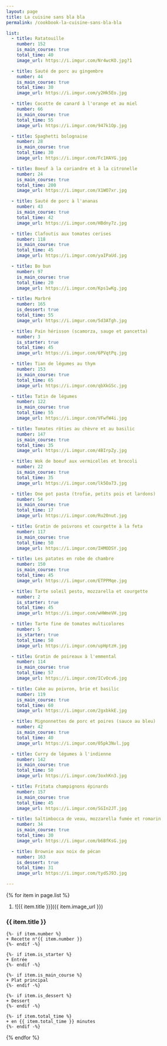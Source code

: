 ```yaml
---
layout: page
title: La cuisine sans bla bla
permalink: /cookbook-la-cuisine-sans-bla-bla

list:
  - title: Ratatouille
    number: 152
    is_main_course: true
    total_time: 40
    image_url: https://i.imgur.com/Nr4wcKO.jpg?1

  - title: Sauté de porc au gingembre
    number: 44
    is_main_course: true
    total_time: 30
    image_url: https://i.imgur.com/y2Hk5Eo.jpg

  - title: Cocotte de canard à l'orange et au miel
    number: 66
    is_main_course: true
    total_time: 55
    image_url: https://i.imgur.com/947k1Op.jpg

  - title: Spaghetti bolognaise
    number: 28
    is_main_course: true
    total_time: 30
    image_url: https://i.imgur.com/Fc1HAYG.jpg

  - title: Boeuf à la coriandre et à la citronelle
    number: 24
    is_main_course: true
    total_time: 200
    image_url: https://i.imgur.com/X1WO7xr.jpg

  - title: Sauté de porc à l'ananas
    number: 43
    is_main_course: true
    total_time: 42
    image_url: https://i.imgur.com/HBdny7z.jpg

  - title: Clafoutis aux tomates cerises
    number: 118
    is_main_course: true
    total_time: 45
    image_url: https://i.imgur.com/yaIPaUd.jpg

  - title: Bo bun
    number: 97
    is_main_course: true
    total_time: 20
    image_url: https://i.imgur.com/Kps1wKg.jpg

  - title: Marbré
    number: 165
    is_dessert: true
    total_time: 55
    image_url: https://i.imgur.com/5d3ATgh.jpg

  - title: Pain hérisson (scamorza, sauge et pancetta)
    number: 3
    is_starter: true
    total_time: 45
    image_url: https://i.imgur.com/6PVqtPq.jpg

  - title: Tian de légumes au thym
    number: 153
    is_main_course: true
    total_time: 65
    image_url: https://i.imgur.com/qbXkGSc.jpg

  - title: Tatin de légumes
    number: 122
    is_main_course: true
    total_time: 55
    image_url: https://i.imgur.com/VFwfW4i.jpg

  - title: Tomates rôties au chèvre et au basilic
    number: 147
    is_main_course: true
    total_time: 35
    image_url: https://i.imgur.com/4BIrpZy.jpg

  - title: Wok de boeuf aux vermicelles et brocoli
    number: 22
    is_main_course: true
    total_time: 35
    image_url: https://i.imgur.com/lk5Oa73.jpg

  - title: One pot pasta (trofie, petits pois et lardons)
    number: 54
    is_main_course: true
    total_time: 17
    image_url: https://i.imgur.com/Ru20nut.jpg

  - title: Gratin de poivrons et courgette à la feta
    number: 117
    is_main_course: true
    total_time: 50
    image_url: https://i.imgur.com/IHMODSY.jpg

  - title: Les patates en robe de chambre
    number: 150
    is_main_course: true
    total_time: 45
    image_url: https://i.imgur.com/ETPPMqe.jpg

  - title: Tarte soleil pesto, mozzarella et courgette
    number: 2
    is_starter: true
    total_time: 45
    image_url: https://i.imgur.com/wHWmeVH.jpg

  - title: Tarte fine de tomates multicolores
    number: 5
    is_starter: true
    total_time: 50
    image_url: https://i.imgur.com/upHptzH.jpg

  - title: Gratin de poireaux à l'emmental
    number: 114
    is_main_course: true
    total_time: 57
    image_url: https://i.imgur.com/ICvOcv6.jpg

  - title: Cake au poivron, brie et basilic
    number: 119
    is_main_course: true
    total_time: 60
    image_url: https://i.imgur.com/2gxbkkE.jpg

  - title: Mignonnettes de porc et poires (sauce au bleu)
    number: 42
    is_main_course: true
    total_time: 40
    image_url: https://i.imgur.com/05pk3Nvl.jpg

  - title: Curry de légumes à l'indienne
    number: 142
    is_main_course: true
    total_time: 50
    image_url: https://i.imgur.com/3oxhKn3.jpg

  - title: Fritata champignons épinards
    number: 157
    is_main_course: true
    total_time: 45
    image_url: https://i.imgur.com/SGIn2JT.jpg

  - title: Saltimbocca de veau, mozzarella fumée et romarin
    number: 34
    is_main_course: true
    total_time: 30
    image_url: https://i.imgur.com/b6BfKsG.jpg

  - title: Brownie aux noix de pécan
    number: 163
    is_dessert: true
    total_time: 31
    image_url: https://i.imgur.com/tydSJ93.jpg

---
```


{% for item in page.list %}
1. ![{{ item.title }}]({{ item.image_url }})
### {{ item.title }}
    {%- if item.number %}
    + Recette n°{{ item.number }}
    {%- endif -%}

    {%- if item.is_starter %}
    + Entrée
    {%- endif -%}

    {%- if item.is_main_course %}
    + Plat principal
    {%- endif -%}

    {%- if item.is_dessert %}
    + Dessert
    {%- endif -%}

    {%- if item.total_time %}
    + en {{ item.total_time }} minutes
    {%- endif -%}
{% endfor %}
